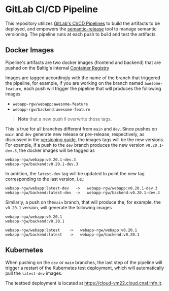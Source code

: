 # GitLab CI/CD Pipeline

This repository utilizes
[GitLab's CI/CD Pipelines](https://docs.gitlab.com/ee/ci/pipelines/)
to build the artifacts to be deployed, and empowers the
[semantic-release](https://semantic-release.gitbook.io/semantic-release/)
tool to manage semantic versioning.
The pipeline runs at each push to build and test the artifacts.

## Docker Images

Pipeline's artifacts are two docker images (frontend and backend)
that are pushed on the Baltig's internal
[Container Registry](https://baltig.infn.it/infn-cloud/webapp-rgw/container_registry/)

Images are tagged accordingly with the name of the branch that triggered the
pipeline, for example, if you are working on the branch named `awesome-feature`,
each push will trigger the pipeline that will produces the following images

- `webapp-rgw/webapp:awesome-feature`
- `webapp-rgw/backend:awesome-feature`

> **Note** that a new push il overwrite those tags.

This is true for all branches different from `main` and `dev`. Since pushes
on `main` and `dev` generate new release or pre-release, respectively,
as discussed in the [versioning guide](git-workflow.md#versioning), the images
tags will be the new versions. For example, if a push to the `dev` branch
produces the new version `v0.20.1-dev.3`, the docker images will be tagged as

```
webapp-rgw/webapp:v0.20.1-dev.3
webapp-rgw/backend:v0.20.1-dev.3
```

In addition, the `latest-dev` tag will be updated to point the new tag
corresponding to the last version, i.e.:

```
webapp-rgw/webapp:latest-dev   ->   webapp-rgw/webapp:v0.20.1-dev.3
webapp-rgw/backend:latest-dev  ->   webapp-rgw/backend:v0.20.1-dev.3
```

Similarly, a push on the`main` branch, that will produce the, for example, the
`v0.20.1` version, will generate the following images

```
webapp-rgw/webapp:v0.20.1
webapp-rgw/backend:v0.20.1 

webapp-rgw/webapp:latest    ->   webapp-rgw/webapp:v0.20.1
webapp-rgw/backend:latest   ->   webapp-rgw/backend:v0.20.1 
```

## Kubernetes

When pushing on the `dev` or `main` branches, the last step of the pipeline will
trigger a restart of the Kubernetes test deployment, which will automatically
pull the `latest-dev` images.

The testbed deployment is located at https://cloud-vm22.cloud.cnaf.infn.it.
